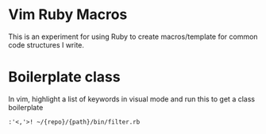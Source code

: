 # Vim Ruby Macros

This is an experiment for using Ruby to create macros/template for common code structures I write.

# Boilerplate class

In vim, highlight a list of keywords in visual mode and run this to get a class boilerplate

```
:'<,'>! ~/{repo}/{path}/bin/filter.rb
```

